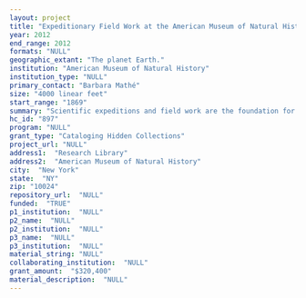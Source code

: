 ```yaml
--- 
layout: project 
title: "Expeditionary Field Work at the American Museum of Natural History"
year: 2012
end_range: 2012
formats: "NULL"
geographic_extant: "The planet Earth."
institution: "American Museum of Natural History"
institution_type: "NULL"
primary_contact: "Barbara Mathé"
size: "4000 linear feet"
start_range: "1869"
summary: "Scientific expeditions and field work are the foundation for resource gathering by natural science museums worldwide; artifacts and specimens collected by AMNH researchers in the field, form the core of AMNH scientific research collections. The Lumholtz Expeditions to Mexico, 1890-98; the Jesup North Pacific Expedition, 1897-1902; the Vernay Hopwood Chindwin Expedition to Burma, 1934-35; the Whitney South Sea Expedition, 1921-37, the Archbold New Guinea, 1933-64 and the Central Asiatic Expeditions, 1921-30, are a few of the most prominent. Over 100 field trips still originate from the AMNH each year. Additional knowledge and the context for the objects in the scientific collections is found in the observations of the biology, cultural traditions and ecological conditions made by the scientists, artists, photographers and field assistants. These are documented in the notes and sketches, diaries, journals, specimen books, photographs, recorded sound, and moving images, held in each of the science department archives. The records also provide an essential social history of the people traveling in the field. This irreplaceable historical information is used alongside the object collections for research and publication in systematic biology, ecological, cultural and a growing number of interdisciplinary studies and the history of science as well as exhibitions and education for the millions of visitors to the Museum and its websites."
hc_id: "897"
program: "NULL"
grant_type: "Cataloging Hidden Collections"
project_url: "NULL"
address1:  "Research Library"
address2:  "American Museum of Natural History"
city:  "New York"
state:  "NY"
zip: "10024"
repository_url:  "NULL"
funded:  "TRUE"
p1_institution:  "NULL"
p2_name:  "NULL"
p2_institution:  "NULL"
p3_name:  "NULL"
p3_institution:  "NULL"
material_string: "NULL"
collaborating_institution:  "NULL"
grant_amount:  "$320,400"
material_description:  "NULL"
---
```

